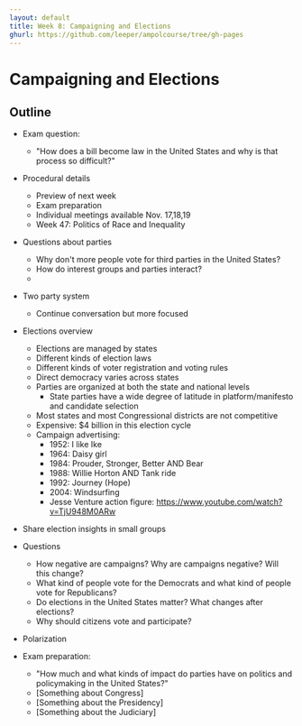 ```yaml
---
layout: default
title: Week 8: Campaigning and Elections
ghurl: https://github.com/leeper/ampolcourse/tree/gh-pages
---
```


# Campaigning and Elections #

## Outline ##

 - Exam question:
   - "How does a bill become law in the United States and why is that process so difficult?"
 
 - Procedural details
   - Preview of next week
   - Exam preparation
   - Individual meetings available Nov. 17,18,19
   - Week 47: Politics of Race and Inequality
 
 - Questions about parties
   - Why don't more people vote for third parties in the United States?
   - How do interest groups and parties interact?
   - 
 
 - Two party system
   - Continue conversation but more focused
 
 - Elections overview
   - Elections are managed by states
   - Different kinds of election laws
   - Different kinds of voter registration and voting rules
   - Direct democracy varies across states
   - Parties are organized at both the state and national levels
     - State parties have a wide degree of latitude in platform/manifesto and candidate selection
   - Most states and most Congressional districts are not competitive
   - Expensive: $4 billion in this election cycle
   - Campaign advertising:
     - 1952: I like Ike
     - 1964: Daisy girl
     - 1984: Prouder, Stronger, Better AND Bear
     - 1988: Willie Horton AND Tank ride
     - 1992: Journey (Hope)
     - 2004: Windsurfing
     - Jesse Venture action figure: https://www.youtube.com/watch?v=TjU948M0ARw
 
 - Share election insights in small groups
 
 - Questions
   - How negative are campaigns? Why are campaigns negative? Will this change?
   - What kind of people vote for the Democrats and what kind of people vote for Republicans?
   - Do elections in the United States matter? What changes after elections?
   - Why should citizens vote and participate?
 
 - Polarization
 
 - Exam preparation:
   - "How much and what kinds of impact do parties have on politics and policymaking in the United States?"
   - [Something about Congress]
   - [Something about the Presidency]
   - [Something about the Judiciary]
 
 
